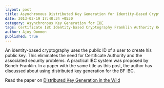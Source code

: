 ```yaml
---
layout: post
title: Asynchronous Distributed Key Generation for Identity-Based Cryptography
date: 2013-02-19 17:40:34 +0530
category: Asynchronous Key Generation for IBE
tags: Certificate IBC Identity-based Cryptography Franklin Authority Key Asynchronous Boneh Generation Distributed
author: Ajoy Oommen
published: true
---
```

An identity-based cryptography uses the public ID of a user to create his public key. This eliminates the need for Certificate Authority and the associated security problems. A practical IBC system was proposed by Boneh-Franklin. In a paper with the same title as this post, the author has discussed about using distributed key generation for the BF IBC.

Read the paper on [Distributed Key Generation in the Wild](http://eprint.iacr.org/2012/377.pdf)